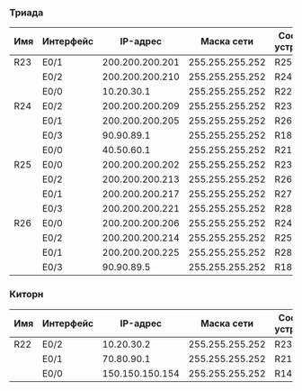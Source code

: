 ### Триада
|Имя  |Интерфейс    |IP-адрес        |Маска сети        |Соседнее устройство|
|------|-------------|------------------|------------------|-------------------------|
|R23   |E0/1           |200.200.200.201 |255.255.255.252|R25                              |
|         |E0/2           |200.200.200.210 |255.255.255.252|R24                              |
|         |E0/0           |10.20.30.1           |255.255.255.252|R22                              |
|R24   |E0/2           |200.200.200.209 |255.255.255.252|R23                              |
|         |E0/1           |200.200.200.205 |255.255.255.252|R26                              |
|         |E0/3           |90.90.89.1           |255.255.255.252|R18                              |
|         |E0/0           |40.50.60.1           |255.255.255.252|R21                              |
|R25   |E0/0           |200.200.200.202 |255.255.255.252|R23                              |
|         |E0/2           |200.200.200.213 |255.255.255.252|R26                              |
|         |E0/1           |200.200.200.217 |255.255.255.252|R27                              |
|         |E0/3           |200.200.200.221 |255.255.255.252|R28                              |
|R26   |E0/0           |200.200.200.206 |255.255.255.252|R24                              |
|         |E0/2           |200.200.200.214 |255.255.255.252|R25                              |
|         |E0/1           |200.200.200.225 |255.255.255.252|R28                              |
|         |E0/3           |90.90.89.5           |255.255.255.252|R18                              |

### Киторн
|Имя  |Интерфейс    |IP-адрес        |Маска сети        |Соседнее устройство|
|------|-------------|------------------|------------------|-------------------------|
|R22   |E0/2           |10.20.30.2          |255.255.255.252|R23                              |
|         |E0/1           |70.80.90.1          |255.255.255.252|R21                              |
|         |E0/0           |150.150.150.154|255.255.255.252|R14                              |
